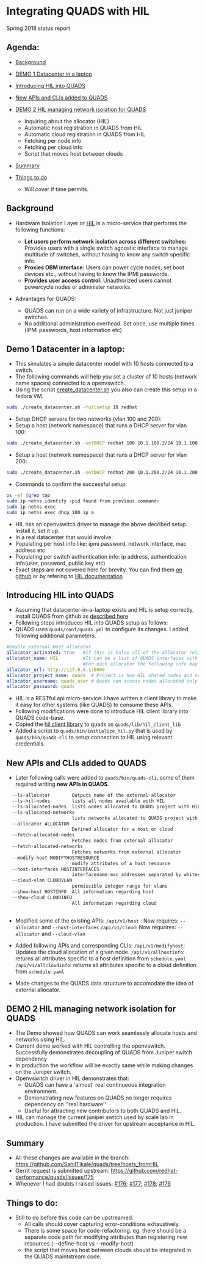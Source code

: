 
 Integrating QUADS with HIL 
=========================== 

Spring 2018 status report

## Agenda:

* [Background](#background)
* [DEMO 1 Datacenter in a laptop](#demo-1-datacenter-in-a-laptop)
* [Introducing HIL into QUADS](#introducing-hil-into-quads) 
* [New APIs and CLIs added to QUADS](#new-apis-and-clis-added-to-quads)
* [DEMO 2 HIL managing network isolation for QUADS](#demo-2-hil-managing-network-isolation-for-quads)
  * Inquiring about the allocator (HIL)
  * Automatic host registration in QUADS from HIL
  * Automatic cloud registration in QUADS from HIL
  * Fetching per node info
  * Fetching per cloud info
  * Script that moves host between clouds
* [Summary](#summary)

* [Things to do](#things-to-do)
  * Will cover if time permits.

## Background

* Hardware Isolation Layer or [HIL](https://github.com/CCI-MOC/hil) is a micro-service that performs the following functions:
  * **Let users perform network isolation across different switches:** Provides users with a single switch agnostic interface to manage multitude of switches, without having to know any switch specific info.
  * **Proxies OBM interface:** Users can power cycle nodes, set boot devices etc., without having to know the IPMI passwords. 
  * **Provides user access control:** Unauthorized users cannot powercycle nodes or administer networks.
  
* Advantages for QUADS:
  * QUADS can run on a wide variety of infrastructure. Not just juniper switches.
  * No additional administration overhead. Set once, use multiple times (IPMI passwords, host information etc)
  

## Demo 1 Datacenter in a laptop:
* This simulates a simple datacenter model with 10 hosts connected to a switch. 
* The following commands will help you set a cluster of 10 hosts (network name spaces) connected to a openvswitch.
* Using the script [create_datacenter.sh](https://github.com/SahilTikale/HIL_contrib/blob/master/hilInYourLap/create_datacenter.sh) you also can create this setup in a fedora VM.
```bash
sudo ./create_datacenter.sh -fullsetup 10 redhat
```
* Setup DHCP servers for two networks (vlan 100 and 200):
* Setup a host (network namespace) that runs a DHCP server for vlan 100:
```bash
sudo ./create_datacenter.sh -setDHCP redhat 100 10.1.100.2/24 10.1.100.10,10.1.100.50,255.255.255.0
```
* Setup a host (network namespace) that runs a DHCP server for vlan 200:
```bash
sudo ./create_datacenter.sh -setDHCP redhat 200 10.1.200.2/24 10.1.200.10,10.1.200.50,255.255.255.0
```
* Commands to confirm the successful setup:
```bash
ps -ef |grep tap
sudo ip netns identify <pid found from previous command>
sudo ip netns exec
sudo ip netns exec dhcp_100 ip a
```
* HIL has an openvswitch driver to manage the above decribed setup. Install it, set it up.
* In a real datacenter that would involve:
* Populating per host info like: ipmi password, network interface, mac address etc
* Populating per switch authentication info: ip address, authentication info(user, password, public key etc)
* Exact steps are not covered here for brevity. You can find them [on github](https://github.com/CCI-MOC/hil) or by refering to [HIL documentation](http://hil.readthedocs.io/en/latest/)

## Introducing HIL into QUADS
* Assuming that datacenter-in-a-laptop exists and HIL is setup correctly, install QUADS from github as [described here](https://github.com/SahilTikale/quads#installing-quads-from-github)
* Following steps introduces HIL into QUADS setup as follows:
* QUADS uses `quads/conf/quads.yml` to configure its changes. I added following additional parameters.
```yaml
#Enable external Host allocator
allocator_activated: true   #If this is False all of the allocator related QUADS calls will return error stating so.
allocator_name: HIL         #It can be a list if QUADS interfaces with multiple allocators. eg [REDHAT's-HIL, MOC-HIL, FLOCX]
                            #For each allocator the following info may vary, or may need additional parameters.
allocator_url: http://127.0.0.1:6000
allocator_project_name: quads  # Project is how HIL shared nodes and networks among multiple users.
allocator_username: quads_user # Quads can access nodes allocated only to its own project.
allocator_password: quads
```
* HIL is a RESTful api micro-service. I have written a client library to make it easy for other systems (like QUADS) to consume these APIs.
* Following modifications were done to introduce HIL client library into QUADS code-base.
 * Copied the [hil client library](https://github.com/CCI-MOC/hil/tree/master/hil/client) to quads as `quads/lib/hil_client_lib`
 * Added a script to `quads/bin/initialize_hil.py` that is used by `quads/bin/quads-cli` to setup connection to HIL using relevant credentials.

## New APIs and CLIs added to QUADS
 
* Later following calls were added to `quads/bin/quads-cli`, some of them required writing **new APIs in QUADS**.
```bash
  --ls-allocator        Outputs name of the external allocator 
  --ls-hil-nodes        lists all nodes available with HIL
  --ls-allocated-nodes  lists nodes allocated to QUADS project with HIL
  --ls-allocated-networks
                        lists networks allocated to QUADS project with HIL
  --allocator ALLOCATOR
                        Defined allocator for a host or cloud
  --fetch-allocated-nodes
                        Fetches nodes from external allocator
  --fetch-allocated-networks
                        Fetches networks from external allocator
  --modify-host MODIFYHOSTRESOURCE
                        modify attributes of a host resource
  --host-interfaces HOSTINTERFACES
                        interfacename:mac_addresses separated by whitespace
  --cloud-vlan CLOUDVLAN
                        permissible integer range for vlans
  --show-host HOSTINFO  All information regarding host
  --show-cloud CLOUDINFO
                        All information regarding cloud
                       
 ```
 * Modified some of the existing APIs:
 `/api/v1/host` : Now requires: `--allocator` and `--host-interfaces` 
 `/api/v1/cloud`: Now requrires: `--allocator` and `--cloud-vlan`
 
 * Added following APIs and corresponding CLIs:
 `/api/v1/modifyhost`: Updates the cloud allocation of a given node. 
 `/api/v1/allhostinfo`: returns all attributes specific to a host definition from `schedule.yaml` 
 `/api/vi/allcloudinfo`: returns all attributes specific to a cloud definition from `schedule.yaml`
 
 * Made changes to the QUADS data structure to accomodate the idea of external allocator.
 
 ## DEMO 2 HIL managing network isolation for QUADS
 
 * The Demo showed how QUADS can work seamlessly allocate hosts and networks using HIL.
 * Current demo worked with HIL controlling the openvswitch. Successfully demonstrates decoupling of QUADS from Juniper switch dependency 
 * In production the workflow will be exactly same while making changes on the Juniper switch.
 * Openvswitch driver in HIL demonstrates that:
   * QUADS can have a 'almost' real continueous integration environment.
   * Demonstrating new features on QUADS no longer requires dependency on ''real hardware''
   * Useful for attracting new contributors to both QUADS and HIL. 
 * HIL can manage the current juniper switch used by scale lab in production. I have submitted the driver for upstream acceptance in HIL.
 
 ## Summary
 
 * All these changes are available in the branch: https://github.com/SahilTikale/quads/tree/hosts_fromHIL
 * Gerrit request is submitted upstream: https://github.com/redhat-performance/quads/issues/175
 * Whenever I had doubts I raised issues: 
 [#176](https://github.com/redhat-performance/quads/issues/176);   [#177](https://github.com/redhat-performance/quads/issues/177);   [#178](https://github.com/redhat-performance/quads/issues/178);   [#179](https://github.com/redhat-performance/quads/issues/179)

## Things to do:
 * Still to do before this code can be upstreamed:
   * All calls should cover capturing error-conditions exhaustively.
   * There is some space for code-refactoring. eg. there should be a separate code path for modifying attributes than registering new resources (--define-host vs --modify-host) 
   * the script that moves host between clouds should be integrated in the QUADS maintstream code.
   
  
 






